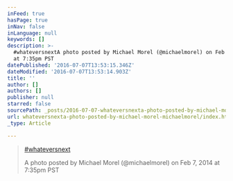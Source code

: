 ```yaml
---
inFeed: true
hasPage: true
inNav: false
inLanguage: null
keywords: []
description: >-
  #whateversnextA photo posted by Michael Morel (@michaelmorel) on Feb 7, 2014
  at 7:35pm PST
datePublished: '2016-07-07T13:53:15.346Z'
dateModified: '2016-07-07T13:53:14.903Z'
title: ''
author: []
authors: []
publisher: null
starred: false
sourcePath: _posts/2016-07-07-whateversnexta-photo-posted-by-michael-morel-michaelmorel.md
url: whateversnexta-photo-posted-by-michael-morel-michaelmorel/index.html
_type: Article

---
```

> [\#whateversnext][0]
> 
> A photo posted by Michael Morel (@michaelmorel) on Feb 7, 2014 at 7:35pm PST



[0]: https://www.instagram.com/p/kI-RW8EfGk/